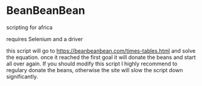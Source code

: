 # BeanBeanBean
scripting for africa

requires Selenium and a driver

this script will go to https://beanbeanbean.com/times-tables.html and solve the equation. once it reached the first goal it will donate the beans and start all over again. If you should modify this script I highly recommend to regulary donate the beans, otherwise the site will slow the script down significantly.

